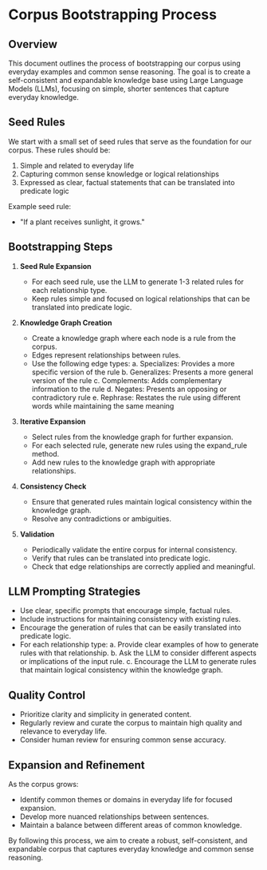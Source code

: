 # Corpus Bootstrapping Process

## Overview

This document outlines the process of bootstrapping our corpus using everyday examples and common sense reasoning. The goal is to create a self-consistent and expandable knowledge base using Large Language Models (LLMs), focusing on simple, shorter sentences that capture everyday knowledge.

## Seed Rules

We start with a small set of seed rules that serve as the foundation for our corpus. These rules should be:

1. Simple and related to everyday life
2. Capturing common sense knowledge or logical relationships
3. Expressed as clear, factual statements that can be translated into predicate logic

Example seed rule:
- "If a plant receives sunlight, it grows."

## Bootstrapping Steps

1. **Seed Rule Expansion**
   - For each seed rule, use the LLM to generate 1-3 related rules for each relationship type.
   - Keep rules simple and focused on logical relationships that can be translated into predicate logic.

2. **Knowledge Graph Creation**
   - Create a knowledge graph where each node is a rule from the corpus.
   - Edges represent relationships between rules.
   - Use the following edge types:
     a. Specializes: Provides a more specific version of the rule
     b. Generalizes: Presents a more general version of the rule
     c. Complements: Adds complementary information to the rule
     d. Negates: Presents an opposing or contradictory rule
     e. Rephrase: Restates the rule using different words while maintaining the same meaning

3. **Iterative Expansion**
   - Select rules from the knowledge graph for further expansion.
   - For each selected rule, generate new rules using the expand_rule method.
   - Add new rules to the knowledge graph with appropriate relationships.

4. **Consistency Check**
   - Ensure that generated rules maintain logical consistency within the knowledge graph.
   - Resolve any contradictions or ambiguities.

5. **Validation**
   - Periodically validate the entire corpus for internal consistency.
   - Verify that rules can be translated into predicate logic.
   - Check that edge relationships are correctly applied and meaningful.

## LLM Prompting Strategies

- Use clear, specific prompts that encourage simple, factual rules.
- Include instructions for maintaining consistency with existing rules.
- Encourage the generation of rules that can be easily translated into predicate logic.
- For each relationship type:
  a. Provide clear examples of how to generate rules with that relationship.
  b. Ask the LLM to consider different aspects or implications of the input rule.
  c. Encourage the LLM to generate rules that maintain logical consistency within the knowledge graph.

## Quality Control

- Prioritize clarity and simplicity in generated content.
- Regularly review and curate the corpus to maintain high quality and relevance to everyday life.
- Consider human review for ensuring common sense accuracy.

## Expansion and Refinement

As the corpus grows:
- Identify common themes or domains in everyday life for focused expansion.
- Develop more nuanced relationships between sentences.
- Maintain a balance between different areas of common knowledge.

By following this process, we aim to create a robust, self-consistent, and expandable corpus that captures everyday knowledge and common sense reasoning.
